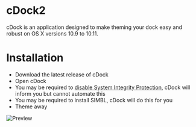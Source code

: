 # cDock2

cDock is an application designed to make theming your dock easy and robust on OS X versions 10.9 to 10.11.

# Installation

- Download the latest release of cDock
- Open cDock
- You may be required to [disable System Integrity Protection](http://osxdaily.com/2015/10/05/disable-rootless-system-integrity-protection-mac-os-x/), cDock will inform you but cannot automate this
- You may be required to install SIMBL, cDock will do this for you
- Theme away

![Preview](preview.png)